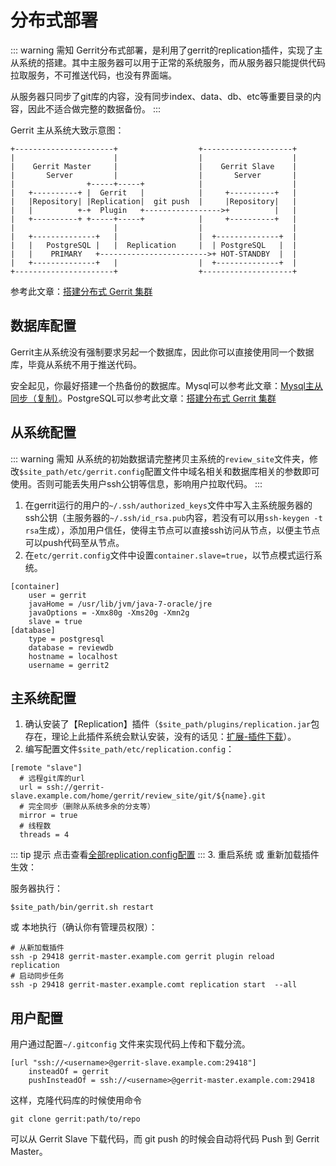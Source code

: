 # 分布式部署

::: warning 需知
Gerrit分布式部署，是利用了gerrit的replication插件，实现了主从系统的搭建。其中主服务器可以用于正常的系统服务，而从服务器只能提供代码拉取服务，不可推送代码，也没有界面端。

从服务器只同步了git库的内容，没有同步index、data、db、etc等重要目录的内容，因此不适合做完整的数据备份。
:::

Gerrit 主从系统大致示意图：
```
+----------------------+                  +--------------------+
|                      |                  |                    |
|    Gerrit Master     |                  |    Gerrit Slave    |
|       Server         |                  |       Server       |
|                +-----+-----+            |                    |
|   +----------+ |  Gerrit   |            |     +----------+   |
|   |Repository| |Replication|  git push  |     |Repository|   |
|   |          +-+  Plugin   +----------------->+          |   |
|   +----------+ +-----+-----+            |     +----------+   |
|                      |                  |                    |
|   +--------------+   |                  |  +--------------+  |
|   |   PostgreSQL |   |  Replication     |  | PostgreSQL   |  |
|   |    PRIMARY   +------------------------>+ HOT-STANDBY  |  |
|   +--------------+   |                  |  +--------------+  |
+----------------------+                  +--------------------+
```
参考此文章：[搭建分布式 Gerrit 集群](https://yumminhuang.github.io/post/distributedgerrit/)


## 数据库配置
Gerrit主从系统没有强制要求另起一个数据库，因此你可以直接使用同一个数据库，毕竟从系统不用于推送代码。

安全起见，你最好搭建一个热备份的数据库。Mysql可以参考此文章：[Mysql主从同步（复制）](https://www.cnblogs.com/kylinlin/p/5258719.html)。PostgreSQL可以参考此文章：[搭建分布式 Gerrit 集群](https://yumminhuang.github.io/post/distributedgerrit/)

## 从系统配置
::: warning 需知
从系统的初始数据请完整拷贝主系统的`review_site`文件夹，修改`$site_path/etc/gerrit.config`配置文件中域名相关和数据库相关的参数即可使用。否则可能丢失用户ssh公钥等信息，影响用户拉取代码。
:::
1. 在gerrit运行的用户的`~/.ssh/authorized_keys`文件中写入主系统服务器的ssh公钥（主服务器的`~/.ssh/id_rsa.pub`内容，若没有可以用`ssh-keygen -t rsa`生成），添加用户信任，使得主节点可以直接ssh访问从节点，以便主节点可以push代码至从节点。
2. 在`etc/gerrit.config`文件中设置`container.slave=true`，以节点模式运行系统。
``` {5}
[container]
    user = gerrit
    javaHome = /usr/lib/jvm/java-7-oracle/jre
    javaOptions = -Xmx80g -Xms20g -Xmn2g
    slave = true
[database]
    type = postgresql
    database = reviewdb
    hostname = localhost
    username = gerrit2
```

## 主系统配置
1. 确认安装了【Replication】插件（`$site_path/plugins/replication.jar`包存在，理论上此插件系统会默认安装，没有的话见：[扩展-插件下载](/gerrit/extend.html#插件下载)）。
2. 编写配置文件`$site_path/etc/replication.config`：
```
[remote "slave"]
  # 远程git库的url
  url = ssh://gerrit-slave.example.com/home/gerrit/review_site/git/${name}.git
  # 完全同步（删除从系统多余的分支等）
  mirror = true
  # 线程数
  threads = 4
```
::: tip 提示
点击查看[全部replication.config配置](/gerrit/distribute-config/)
:::
3. 重启系统 或 重新加载插件生效：

服务器执行：
```
$site_path/bin/gerrit.sh restart
```
或 本地执行（确认你有管理员权限）：
```
# 从新加载插件
ssh -p 29418 gerrit-master.example.com gerrit plugin reload replication
# 启动同步任务
ssh -p 29418 gerrit-master.example.comt replication start  --all
```

## 用户配置
用户通过配置`~/.gitconfig` 文件来实现代码上传和下载分流。
```
[url "ssh://<username>@gerrit-slave.example.com:29418"]
    insteadOf = gerrit
    pushInsteadOf = ssh://<username>@gerrit-master.example.com:29418
```
这样，克隆代码库的时候使用命令
```
git clone gerrit:path/to/repo
```
可以从 Gerrit Slave 下载代码，而 git push 的时候会自动将代码 Push 到 Gerrit Master。